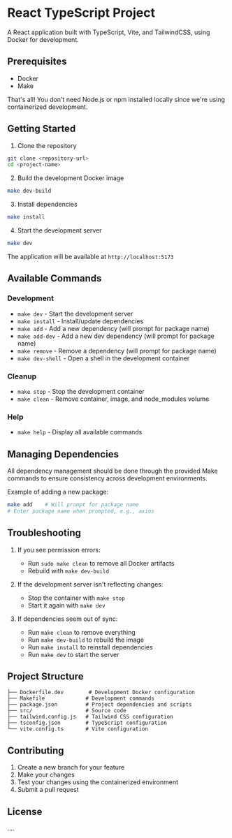 # React TypeScript Project

A React application built with TypeScript, Vite, and TailwindCSS, using Docker for development.

## Prerequisites

- Docker
- Make

That's all! You don't need Node.js or npm installed locally since we're using containerized development.

## Getting Started

1. Clone the repository
```bash
git clone <repository-url>
cd <project-name>
```

2. Build the development Docker image
```bash
make dev-build
```

3. Install dependencies
```bash
make install
```

4. Start the development server
```bash
make dev
```

The application will be available at `http://localhost:5173`

## Available Commands

### Development
- `make dev` - Start the development server
- `make install` - Install/update dependencies
- `make add` - Add a new dependency (will prompt for package name)
- `make add-dev` - Add a new dev dependency (will prompt for package name)
- `make remove` - Remove a dependency (will prompt for package name)
- `make dev-shell` - Open a shell in the development container

### Cleanup
- `make stop` - Stop the development container
- `make clean` - Remove container, image, and node_modules volume

### Help
- `make help` - Display all available commands

## Managing Dependencies

All dependency management should be done through the provided Make commands to ensure consistency across development environments.

Example of adding a new package:
```bash
make add    # Will prompt for package name
# Enter package name when prompted, e.g., axios
```

## Troubleshooting

1. If you see permission errors:
   - Run `sudo make clean` to remove all Docker artifacts
   - Rebuild with `make dev-build`

2. If the development server isn't reflecting changes:
   - Stop the container with `make stop`
   - Start it again with `make dev`

3. If dependencies seem out of sync:
   - Run `make clean` to remove everything
   - Run `make dev-build` to rebuild the image
   - Run `make install` to reinstall dependencies
   - Run `make dev` to start the server

## Project Structure

```
├── Dockerfile.dev        # Development Docker configuration
├── Makefile             # Development commands
├── package.json         # Project dependencies and scripts
├── src/                 # Source code
├── tailwind.config.js   # Tailwind CSS configuration
├── tsconfig.json        # TypeScript configuration
└── vite.config.ts       # Vite configuration
```

## Contributing

1. Create a new branch for your feature
2. Make your changes
3. Test your changes using the containerized environment
4. Submit a pull request

## License

....
